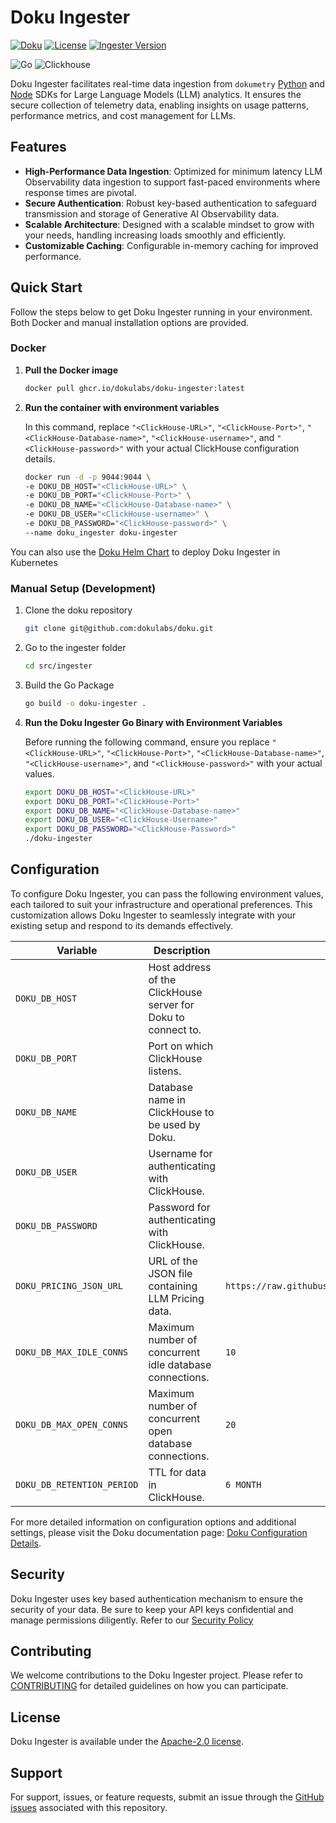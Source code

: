 # Doku Ingester

[![Doku](https://img.shields.io/badge/Doku-orange)](https://github.com/dokulabs/doku)
[![License](https://img.shields.io/github/license/dokulabs/doku?label=license&logo=github&color=f80&logoColor=fff%22%20alt=%22License)](https://github.com/dokulabs/doku/blob/main/LICENSE)
[![Ingester Version](https://img.shields.io/github/tag/dokulabs/doku.svg?&label=Version)](https://github.com/dokulabs/doku/tags)


![Go](https://img.shields.io/badge/golang-black?style=for-the-badge&logo=go)
![Clickhouse](https://img.shields.io/badge/clickhouse-faff69?style=for-the-badge&logo=clickhouse)

Doku Ingester facilitates real-time data ingestion from `dokumetry` [Python](https://github.com/dokulabs/dokumetry-python) and [Node](https://github.com/dokulabs/dokumetry-node) SDKs for Large Language Models (LLM) analytics. It ensures the secure collection of telemetry data, enabling insights on usage patterns, performance metrics, and cost management for LLMs.

## Features

- **High-Performance Data Ingestion**: Optimized for minimum latency LLM Observability data ingestion to support fast-paced environments where response times are pivotal.
- **Secure Authentication**: Robust key-based authentication to safeguard transmission and storage of Generative AI Observability data.
- **Scalable Architecture**: Designed with a scalable mindset to grow with your needs, handling increasing loads smoothly and efficiently.
- **Customizable Caching**: Configurable in-memory caching for improved performance.

## Quick Start

Follow the steps below to get Doku Ingester running in your environment. Both Docker and manual installation options are provided.

### Docker
1. **Pull the Docker image**

    ```bash
    docker pull ghcr.io/dokulabs/doku-ingester:latest
    ```

2. **Run the container with environment variables**

    In this command, replace `"<ClickHouse-URL>"`, `"<ClickHouse-Port>"`, `"<ClickHouse-Database-name>"`, `"<ClickHouse-username>"`, and `"<ClickHouse-password>"` with your actual ClickHouse configuration details.

    ```bash
    docker run -d -p 9044:9044 \
    -e DOKU_DB_HOST="<ClickHouse-URL>" \
    -e DOKU_DB_PORT="<ClickHouse-Port>" \
    -e DOKU_DB_NAME="<ClickHouse-Database-name>" \
    -e DOKU_DB_USER="<ClickHouse-username>" \
    -e DOKU_DB_PASSWORD="<ClickHouse-password>" \
    --name doku_ingester doku-ingester
    ```


You can also use the [Doku Helm Chart](www.github.com/dokulabs/helm) to deploy Doku Ingester in Kubernetes

### Manual Setup (Development)

1. Clone the doku repository 
    ```sh 
    git clone git@github.com:dokulabs/doku.git
    ````
2. Go to the ingester folder
    ```sh 
    cd src/ingester
    ````
3. Build the Go Package
    ```sh 
    go build -o doku-ingester .
    ````
4. **Run the Doku Ingester Go Binary with Environment Variables**

    Before running the following command, ensure you replace `"<ClickHouse-URL>"`, `"<ClickHouse-Port>"`, `"<ClickHouse-Database-name>"`, `"<ClickHouse-username>"`, and `"<ClickHouse-password>"` with your actual values.

    ```sh
    export DOKU_DB_HOST="<ClickHouse-URL>"
    export DOKU_DB_PORT="<ClickHouse-Port>"
    export DOKU_DB_NAME="<ClickHouse-Database-name>"
    export DOKU_DB_USER="<ClickHouse-Username>"
    export DOKU_DB_PASSWORD="<ClickHouse-Password>"
    ./doku-ingester
    ```

## Configuration

To configure Doku Ingester, you can pass the following environment values, each tailored to suit your infrastructure and operational preferences. This customization allows Doku Ingester to seamlessly integrate with your existing setup and respond to its demands effectively.


| Variable                | Description                                                                                                   | Default Value                                                                   | Required | Example                                |
|-------------------------|---------------------------------------------------------------------------------------------------------------|---------------------------------------------------------------------------------|:--------:|----------------------------------------|
| `DOKU_DB_HOST`          | Host address of the ClickHouse server for Doku to connect to.                                                 |                                                                                 |    ✓     | `127.0.0.1`                            |
| `DOKU_DB_PORT`          | Port on which ClickHouse listens.                                                                             |                                                                                 |    ✓     | `9000`                                 |
| `DOKU_DB_NAME`          | Database name in ClickHouse to be used by Doku.                                                               |                                                                                 |    ✓     | `default`                              |
| `DOKU_DB_USER`          | Username for authenticating with ClickHouse.                                                                  |                                                                                 |    ✓     | `default`                              |
| `DOKU_DB_PASSWORD`      | Password for authenticating with ClickHouse.                                                                  |                                                                                 |    ✓     | `DOKU`                                 |
| `DOKU_PRICING_JSON_URL` | URL of the JSON file containing LLM Pricing data.                                                             | `https://raw.githubusercontent.com/dokulabs/ingester/main/assets/pricing.json` |          | `<URL>`                                |
| `DOKU_DB_MAX_IDLE_CONNS`| Maximum number of concurrent idle database connections.                                                       | `10`                                                                            |          | `10`                                   |
| `DOKU_DB_MAX_OPEN_CONNS`| Maximum number of concurrent open database connections.                                                       | `20`                                                                            |          | `20`                                   |
| `DOKU_DB_RETENTION_PERIOD` | TTL for data in ClickHouse.                                                                                  | `6 MONTH`                                                                       |          | `"6 MONTH"`                            |

For more detailed information on configuration options and additional settings, please visit the Doku documentation page: [Doku Configuration Details](https://docs.dokulabs.com/latest/configuration).

## Security

Doku Ingester uses key based authentication mechanism to ensure the security of your data. Be sure to keep your API keys confidential and manage permissions diligently. Refer to our [Security Policy](SECURITY)

## Contributing

We welcome contributions to the Doku Ingester project. Please refer to [CONTRIBUTING](CONTRIBUTING) for detailed guidelines on how you can participate.

## License

Doku Ingester is available under the [Apache-2.0 license](LICENSE).

## Support

For support, issues, or feature requests, submit an issue through the [GitHub issues](https://github.com/dokulabs/ingester/issues) associated with this repository.